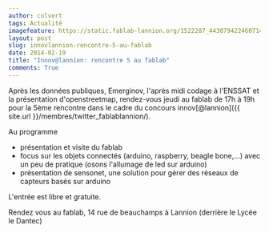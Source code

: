 ```yaml
---
author: colvert
tags: Actualité
imagefeature: https://static.fablab-lannion.org/1522287_443079422460714_1747593952_n.jpg
layout: post
slug: innovlannion-rencontre-5-au-fablab
date: 2014-02-19
title: "Innov@lannion: rencontre 5 au fablab"
comments: True
---
```

Après les données publiques, Emerginov, l'après midi codage à l'ENSSAT et la
présentation d'openstreetmap, rendez-vous jeudi au fablab de 17h à 19h pour la
5ème rencontre dans le cadre du concours innov[@lannion]({{ site.url }}/membres/twitter_fablablannion/).

Au programme

  * présentation et visite du fablab
  * focus sur les objets connectés (arduino, raspberry, beagle bone,…) avec un peu de pratique (osons l'allumage de led sur arduino)
  * présentation de sensonet, une solution pour gérer des réseaux de capteurs basés sur arduino

L'entrée est libre et gratuite.

Rendez vous au fablab, 14 rue de beauchamps à Lannion (derrière le Lycée le
Dantec)



